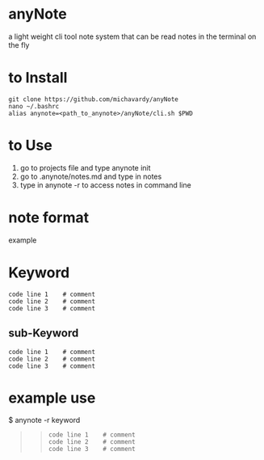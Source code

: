 # anyNote
a light weight cli tool note system that can be read notes in the terminal on the fly

# to Install
```
git clone https://github.com/michavardy/anyNote
nano ~/.bashrc
alias anynote=<path_to_anynote>/anyNote/cli.sh $PWD
```
# to Use
1. go to projects file and type anynote init
2. go to .anynote/notes.md and type in notes
3. type in anynote -r <keyword> to access notes in command line


# note format
example
# Keyword
```
code line 1    # comment
code line 2    # comment
code line 3    # comment
```
## sub-Keyword
```
code line 1    # comment
code line 2    # comment
code line 3    # comment
```
# example use
$ anynote -r keyword
>> ```
>> code line 1    # comment
>> code line 2    # comment
>> code line 3    # comment
>> ```






